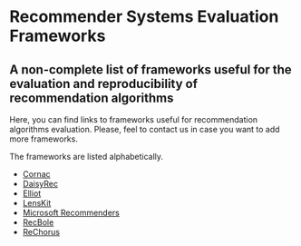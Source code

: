 # Recommender Systems Evaluation Frameworks
## A non-complete list of frameworks useful for the evaluation and reproducibility of recommendation algorithms

Here, you can find links to frameworks useful for recommendation algorithms evaluation. Please, feel to contact us in case you want to add more frameworks.

The frameworks are listed alphabetically.

- [Cornac](https://github.com/caserec/CaseRecommender)
- [DaisyRec](https://github.com/AmazingDD/daisyRec)
- [Elliot](https://github.com/sisinflab/elliot)
- [LensKit](https://github.com/lenskit/lenskit)
- [Microsoft Recommenders](https://github.com/microsoft/recommenders)
- [RecBole](https://github.com/RUCAIBox/RecBole)
- [ReChorus](https://github.com/THUwangcy/ReChorus) 
